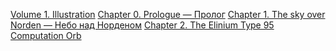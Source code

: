 [Volume 1. Illustration](<./ys1/Volume 1. Illustration.md>)
[Chapter 0. Prologue — Пролог](<./ys1/Chapter 0. Prologue — Пролог.md>)
[Chapter 1. The sky over Norden — Небо над Норденом](<./ys1/Chapter 1. The sky over Norden — Небо над Норденом.md>)
[Chapter 2. The Elinium Type 95 Computation Orb](<./ys1/Chapter 2. The Elinium Type 95 Computation Orb.md>)
